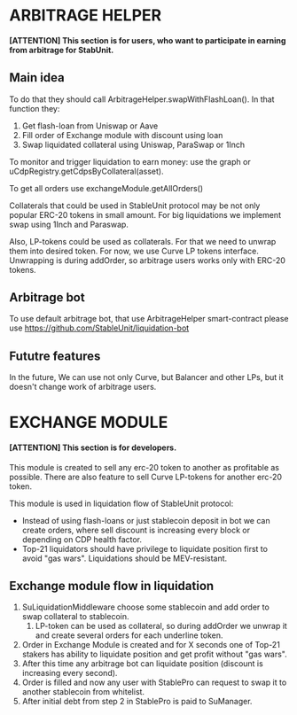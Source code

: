 # ARBITRAGE HELPER

#### [ATTENTION] This section is for users, who want to participate in earning from arbitrage for StabUnit. 

## Main idea
To do that they should call ArbitrageHelper.swapWithFlashLoan(). In that function they:
1) Get flash-loan from Uniswap or Aave
2) Fill order of Exchange module with discount using loan
3) Swap liquidated collateral using Uniswap, ParaSwap or 1Inch

To monitor and trigger liquidation to earn money: use the graph or uCdpRegistry.getCdpsByCollateral(asset).

To get all orders use exchangeModule.getAllOrders()

Collaterals that could be used in StableUnit protocol may be not only popular ERC-20 tokens in small amount. For big liquidations we implement swap using 1Inch and Paraswap.

Also, LP-tokens could be used as collaterals. For that we need to unwrap them into desired token. For now, we use Curve LP tokens interface. Unwrapping is during addOrder, so arbitrage users works only with ERC-20 tokens.

## Arbitrage bot
To use default arbitrage bot, that use ArbitrageHelper smart-contract please use https://github.com/StableUnit/liquidation-bot

## Fututre features
In the future, We can use not only Curve, but Balancer and other LPs, but it doesn't change work of arbitrage users.


# EXCHANGE MODULE

#### [ATTENTION] This section is for developers.

This module is created to sell any erc-20 token to another as profitable as possible. There are also feature to sell Curve LP-tokens for another erc-20 token.

This module is used in liquidation flow of StableUnit protocol:
- Instead of using flash-loans or just stablecoin deposit in bot we can create orders, where sell discount is increasing every block or depending on CDP health factor.
- Top-21 liquidators should have privilege to liquidate position first to avoid "gas wars". Liquidations should be MEV-resistant.

## Exchange module flow in liquidation

1. SuLiquidationMiddleware choose some stablecoin and add order to swap collateral to stablecoin.
   1. LP-token can be used as collateral, so during addOrder we unwrap it and create several orders for each underline token.
2. Order in Exchange Module is created and for X seconds one of Top-21 stakers has ability to liquidate position and get profit without "gas wars".
3. After this time any arbitrage bot can liquidate position (discount is increasing every second).
4. Order is filled and now any user with StablePro can request to swap it to another stablecoin from whitelist.
5. After initial debt from step 2 in StablePro is paid to SuManager.

